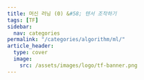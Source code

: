 ```yaml
---
title: 머신 러닝 (0) &#58; 텐서 조작하기
tags: [TF]
sidebar:
  nav: categories
permalink: "/categories/algorithm/ml/"
article_header:
  type: cover
  image:
    src: /assets/images/logo/tf-banner.png
---
```


<!--more-->

<br/>
